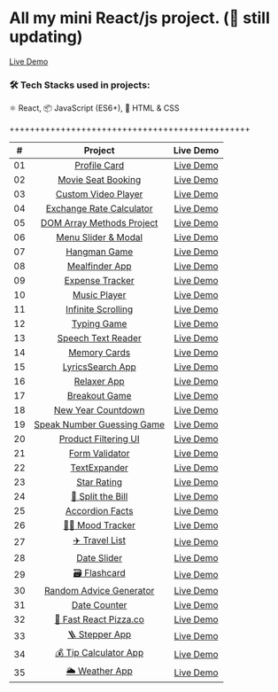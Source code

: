 # All my mini React/js project. (🚀 still updating)

[Live Demo](https://mini-assignments.vercel.app/)

### 🛠 Tech Stacks used in projects:

⚛️ React, 📦 JavaScript (ES6+), 🎨 HTML & CSS

+++++++++++++++++++++++++++++++++++++++++++++++

|  #  |                                                Project                                                 |                               Live Demo                               |
| :-: | :----------------------------------------------------------------------------------------------------: | :-------------------------------------------------------------------: |
| 01  |           [Profile Card](https://github.com/naLeilan/miniAssignments/tree/main/ProfileCard)            |    [Live Demo](https://leilanSchmitz.com/projects/Portfoliocard/)     |
| 02  |     [Movie Seat Booking](https://github.com/naLeilan/miniAssignments/tree/main/movie-seat-booking)     |  [Live Demo](https://leilanSchmitz.com/projects/movie-seat-booking/)  |
| 03  |    [Custom Video Player](https://github.com/naLeilan/miniAssignments/tree/main/custom-video-player)    | [Live Demo](https://leilanSchmitz.com/projects/custom-video-player/)  |
| 04  |    [Exchange Rate Calculator](https://github.com/naLeilan/miniAssignments/tree/main/exchange-rate)     |    [Live Demo](https://leilanSchmitz.com/projects/exchange-rate/)     |
| 05  |  [DOM Array Methods Project](https://github.com/naLeilan/miniAssignments/tree/main/dom-array-methods)  |  [Live Demo](https://leilanSchmitz.com/projects/dom-array-methods/)   |
| 06  |     [Menu Slider & Modal](https://github.com/naLeilan/miniAssignments/tree/main/modal-menu-slider)     |  [Live Demo](https://leilanSchmitz.com/projects/modal-menu-slider/)   |
| 07  |             [Hangman Game](https://github.com/naLeilan/miniAssignments/tree/main/hangman)              |       [Live Demo](https://leilanSchmitz.com/projects/hangman/)        |
| 08  |          [Mealfinder App](https://github.com/naLeilan/miniAssignments/tree/main/meal-finder)           |     [Live Demo](https://leilanSchmitz.com/projects/meal-finder/)      |
| 09  |        [Expense Tracker](https://github.com/naLeilan/miniAssignments/tree/main/expense-tracker)        |   [Live Demo](https://leilanSchmitz.com/projects/expense-tracker/)    |
| 10  |           [Music Player](https://github.com/naLeilan/miniAssignments/tree/main/music-player)           |     [Live Demo](https://leilanSchmitz.com/projects/music-player/)     |
| 11  |    [Infinite Scrolling](https://github.com/naLeilan/miniAssignments/tree/main/infinite_scroll_blog)    | [Live Demo](https://leilanSchmitz.com/projects/infinite_scroll_blog/) |
| 12  |            [Typing Game](https://github.com/naLeilan/miniAssignments/tree/main/typing-game)            |     [Live Demo](https://leilanSchmitz.com/projects/typing-game/)      |
| 13  |     [Speech Text Reader](https://github.com/naLeilan/miniAssignments/tree/main/speech-text-reader)     |  [Live Demo](https://leilanSchmitz.com/projects/speech-text-reader/)  |
| 14  |           [Memory Cards](https://github.com/naLeilan/miniAssignments/tree/main/memory-cards)           |     [Live Demo](https://leilanSchmitz.com/projects/memory-cards/)     |
| 15  |        [LyricsSearch App](https://github.com/naLeilan/miniAssignments/tree/main/lyrics-search)         |    [Live Demo](https://leilanSchmitz.com/projects/lyrics-search/)     |
| 16  |            [Relaxer App](https://github.com/naLeilan/miniAssignments/tree/main/relaxer-app)            |     [Live Demo](https://leilanSchmitz.com/projects//relaxer-app/)     |
| 17  |          [Breakout Game](https://github.com/naLeilan/miniAssignments/tree/main/breakout-game)          |    [Live Demo](https://leilanSchmitz.com/projects/breakout-game/)     |
| 18  |     [New Year Countdown](https://github.com/naLeilan/miniAssignments/tree/main/new-year-countdown)     |  [Live Demo](https://leilanSchmitz.com/projects/new-year-countdown/)  |
| 19  | [Speak Number Guessing Game](https://github.com/naLeilan/miniAssignments/tree/main/speak-number-guess) |  [Live Demo](https://leilanSchmitz.com/projects/speak-number-guess/)  |
| 20  |    [Product Filtering UI](https://github.com/naLeilan/miniAssignments/tree/main/product-filtering)     |  [Live Demo](https://leilanSchmitz.com/projects/product-filtering/)   |
| 21  |         [Form Validator](https://github.com/naLeilan/miniAssignments/tree/main/formValidator)          |    [Live Demo](https://leilanSchmitz.com/projects/formValidator/)     |
| 22  |           [TextExpander](https://github.com/naLeilan/miniAssignments/tree/main/TextExpander)           |     [Live Demo](https://leilanSchmitz.com/projects/TextExpander/)     |
| 23  |            [Star Rating](https://github.com/naLeilan/miniAssignments/tree/main/StarsRating)            |      [Live Demo](https://leilanSchmitz.com/projects/StarRating/)      |
| 24  |      [💸 Split the Bill](https://github.com/LinSchmitz/miniAssignments/tree/main/split-The-Bills)      |        [Live Demo](https://mini-assignments-3zjv.vercel.app/)         |
| 25  |         [Accordion Facts](https://github.com/naLeilan/miniAssignments/tree/main/accordionList)         |    [Live Demo](https://leilanSchmitz.com/projects/accordionList/)     |
| 26  |          [👧🏼 Mood Tracker](https://github.com/naLeilan/miniAssignments/tree/main/moodTracker)          |        [Live Demo](https://mini-assignments-5o7w.vercel.app/)         |
| 27  |           [✈️ Travel List](https://github.com/naLeilan/miniAssignments/tree/main/travelList)           |        [Live Demo](https://mini-assignments-uh6k.vercel.app/)         |
| 28  |            [Date Slider](https://github.com/naLeilan/miniAssignments/tree/main/dateSlider)             |      [Live Demo](https://leilanSchmitz.com/projects/dateSlider/)      |
| 29  |            [🗃️ Flashcard](https://github.com/naLeilan/miniAssignments/tree/main/flashcard)             |        [Live Demo](https://mini-assignments-3fj8.vercel.app/)         |
| 30  |       [Random Advice Generator](https://github.com/naLeilan/miniAssignments/tree/main/getAdvice)       |      [Live Demo](https://leilanSchmitz.com/projects/getAdvice/)       |
| 31  |           [Date Counter](https://github.com/naLeilan/miniAssignments/tree/main/dateCounter)            |     [Live Demo](https://leilanSchmitz.com/projects/dateCounter/)      |
| 32  |       [🍕 Fast React Pizza.co](https://github.com/naLeilan/miniAssignments/tree/main/pizza-menu)       |        [Live Demo](https://mini-assignments-ywrt.vercel.app/)         |
| 33  |             [🪜 Stepper App](https://github.com/naLeilan/miniAssignments/tree/main/Steps)              |        [Live Demo](https://mini-assignments-u21r.vercel.app/)         |
| 34  |        [💰 Tip Calculator App](https://github.com/naLeilan/miniAssignments/tree/main/splitBill)        |      [Live Demo](https://leilanSchmitz.com/projects/splitbill/)       |
| 35  |          [🌥️ Weather App](https://github.com/naLeilan/miniAssignments/tree/main/weather-app)           |        [Live Demo](https://mini-assignments-y1pv.vercel.app/)         |
